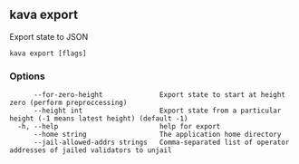 <!--
title: export
-->
## kava export

Export state to JSON

```
kava export [flags]
```

### Options

```
      --for-zero-height              Export state to start at height zero (perform preproccessing)
      --height int                   Export state from a particular height (-1 means latest height) (default -1)
  -h, --help                         help for export
      --home string                  The application home directory
      --jail-allowed-addrs strings   Comma-separated list of operator addresses of jailed validators to unjail
```

